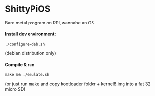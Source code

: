 # ShittyPiOS

Bare metal program on RPI, wannabe an OS 

#### Install dev environment:
`./configure-deb.sh`

(debian distribution only)

#### Compile & run
` make && ./emulate.sh ` 

(or just run make and copy bootloader folder + kernel8.img into a fat 32 micro SD)
